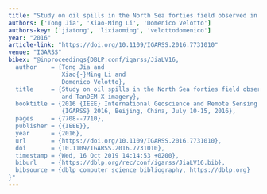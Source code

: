 ```yaml
---
title: "Study on oil spills in the North Sea forties field observed in TerraSAR-X and TanDEM-X imagery"
authors: ['Tong Jia', 'Xiao-Ming Li', 'Domenico Velotto']
authors-key: ['jiatong', 'lixiaoming', 'velottodomenico']
year: "2016"
article-link: "https://doi.org/10.1109/IGARSS.2016.7731010"
venue: "IGARSS"
bibex: "@inproceedings{DBLP:conf/igarss/JiaLV16,
  author    = {Tong Jia and
               Xiao{-}Ming Li and
               Domenico Velotto},
  title     = {Study on oil spills in the North Sea forties field observed in TerraSAR-X
               and TanDEM-X imagery},
  booktitle = {2016 {IEEE} International Geoscience and Remote Sensing Symposium,
               {IGARSS} 2016, Beijing, China, July 10-15, 2016},
  pages     = {7708--7710},
  publisher = {{IEEE}},
  year      = {2016},
  url       = {https://doi.org/10.1109/IGARSS.2016.7731010},
  doi       = {10.1109/IGARSS.2016.7731010},
  timestamp = {Wed, 16 Oct 2019 14:14:53 +0200},
  biburl    = {https://dblp.org/rec/conf/igarss/JiaLV16.bib},
  bibsource = {dblp computer science bibliography, https://dblp.org}
}"
---
```

